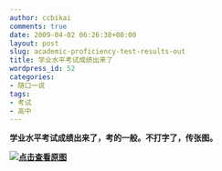 ```yaml
---
author: ccbikai
comments: true
date: 2009-04-02 06:26:38+08:00
layout: post
slug: academic-proficiency-test-results-out
title: 学业水平考试成绩出来了
wordpress_id: 52
categories:
- 随口一说
tags:
- 考试
- 高中
---
```




**学业水平考试成绩出来了，考的一般。不打字了，传张图。**



**[![点击查看原图](http://ww4.sinaimg.cn/large/a74e55b4jw1e4a5gwc1ejj20ge04haa5.jpg)](http://ww4.sinaimg.cn/large/a74e55b4jw1e4a5gwc1ejj20ge04haa5.jpg)**


